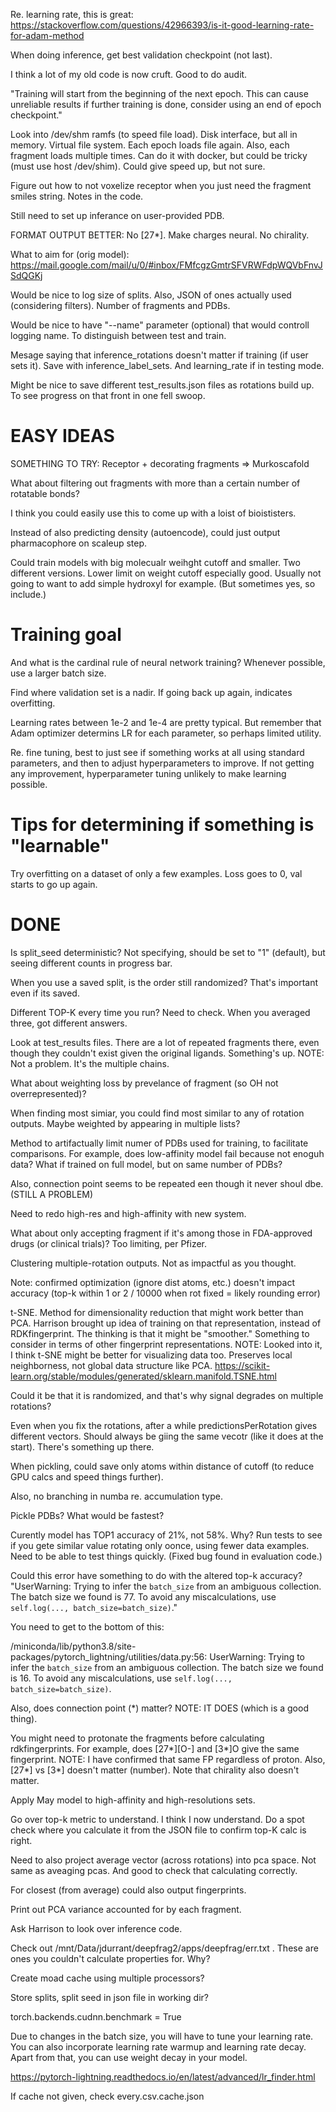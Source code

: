 Re. learning rate, this is great:
https://stackoverflow.com/questions/42966393/is-it-good-learning-rate-for-adam-method

When doing inference, get best validation checkpoint (not last).

I think a lot of my old code is now cruft. Good to do audit.

"Training will start from the beginning of the next epoch. This can cause
unreliable results if further training is done, consider using an end of epoch
checkpoint."

Look into /dev/shm ramfs (to speed file load). Disk interface, but all in
memory. Virtual file system. Each epoch loads file again. Also, each fragment
loads multiple times. Can do it with docker, but could be tricky (must use host
/dev/shim). Could give speed up, but not sure.

Figure out how to not voxelize receptor when you just need the fragment smiles
string. Notes in the code.

Still need to set up inferance on user-provided PDB.

FORMAT OUTPUT BETTER: No [27*]. Make charges neural. No chirality.

What to aim for (orig model): https://mail.google.com/mail/u/0/#inbox/FMfcgzGmtrSFVRWFdpWQVbFnvJSdQGKj

Would be nice to log size of splits. Also, JSON of ones actually used
(considering filters). Number of fragments and PDBs.

Would be nice to have "--name" parameter (optional) that would controll logging
name. To distinguish between test and train.

Mesage saying that inference_rotations doesn't matter if training (if user sets
it). Save with inference_label_sets. And learning_rate if in testing mode.

Might be nice to save different test_results.json files as rotations build up.
To see progress on that front in one fell swoop.

# EASY IDEAS

SOMETHING TO TRY: Receptor + decorating fragments => Murkoscafold

What about filtering out fragments with more than a certain number of rotatable
bonds?

I think you could easily use this to come up with a loist of bioististers.

Instead of also predicting density (autoencode), could just output pharmacophore
on scaleup step.

Could train models with big molecualr weihght cutoff and smaller. Two different
versions. Lower limit on weight cutoff especially good. Usually not going to
want to add simple hydroxyl for example. (But sometimes yes, so include.)

# Training goal

And what is the cardinal rule of neural network training? Whenever possible, use
a larger batch size.

Find where validation set is a nadir. If going back up again, indicates
overfitting. 

Learning rates between 1e-2 and 1e-4 are pretty typical. But remember that Adam
optimizer determins LR for each parameter, so perhaps limited utility.

Re. fine tuning, best to just see if something works at all using standard
parameters, and then to adjust hyperparameters to improve. If not getting any
improvement, hyperparameter tuning unlikely to make learning possible.

# Tips for determining if something is "learnable"

Try overfitting on a dataset of only a few examples. Loss goes to 0, val starts
to go up again.

# DONE

Is split_seed deterministic? Not specifying, should be set to "1" (default), but
seeing different counts in progress bar.

When you use a saved split, is the order still randomized? That's important even
if its saved.

Different TOP-K every time you run? Need to check. When you averaged three, got different answers.

Look at test_results files. There are a lot of repeated fragments there, even
though they couldn't exist given the original ligands. Something's up. NOTE: Not
a problem. It's the multiple chains.

What about weighting loss by prevelance of fragment (so OH not overrepresented)?

When finding most simiar, you could find most similar to any of rotation
outputs. Maybe weighted by appearing in multiple lists?

Method to artifactually limit numer of PDBs used for training, to facilitate
comparisons. For example, does low-affinity model fail because not enoguh data?
What if trained on full model, but on same number of PDBs?

Also, connection point seems to be repeated een though it never shoul dbe.
(STILL A PROBLEM)

Need to redo high-res and high-affinity with new system.

What about only accepting fragment if it's among those in FDA-approved drugs (or
clinical trials)? Too limiting, per Pfizer.

Clustering multiple-rotation outputs. Not as impactful as you thought.

Note: confirmed optimization (ignore dist atoms, etc.) doesn't impact accuracy
(top-k within 1 or 2 / 10000 when rot fixed = likely rounding error)

t-SNE. Method for dimensionality reduction that might work better than PCA.
Harrison brought up idea of training on that representation, instead of
RDKfingerprint. The thinking is that it might be "smoother." Something to
consider in terms of other fingerprint representations. NOTE: Looked into it, I
think t-SNE might be better for visualizing data too. Preserves local
neighborness, not global data structure like PCA.
https://scikit-learn.org/stable/modules/generated/sklearn.manifold.TSNE.html

Could it be that it is randomized, and that's why signal degrades on multiple
rotations?

Even when you fix the rotations, after a while predictionsPerRotation gives different vectors. Should always be giing the same vecotr (like it does at the start). There's something up there.

When pickling, could save only atoms within distance of cutoff (to reduce GPU
calcs and speed things further).

Also, no branching in numba re. accumulation type.

Pickle PDBs? What would be fastest?

Curently model has TOP1 accuracy of 21%, not 58%. Why? Run tests to see if you
gete similar value rotating only oonce, using fewer data examples. Need to be
able to test things quickly. (Fixed bug found in evaluation code.)

Could this error have something to do with the altered top-k accuracy? "UserWarning: Trying to infer the `batch_size` from an ambiguous collection. The batch size we found is 77. To avoid any miscalculations, use `self.log(..., batch_size=batch_size)`."

You need to get to the bottom of this:

/miniconda/lib/python3.8/site-packages/pytorch_lightning/utilities/data.py:56: UserWarning: Trying to infer the `batch_size` from an ambiguous collection. The batch size we found is 16. To avoid any miscalculations, use `self.log(..., batch_size=batch_size)`.

Also, does connection point (*) matter? NOTE: IT DOES (which is a good thing).

You might need to protonate the fragments before calculating rdkfingerprints.
For example, does [27*][O-] and [3*]O give the same fingerprint. NOTE: I have
confirmed that same FP regardless of proton. Also, [27*] vs [3*] doesn't matter
(number). Note that chirality also doesn't matter.

Apply May model to high-affinity and high-resolutions sets.

Go over top-k metric to understand. I think I now understand. Do a spot check
where you calculate it from the JSON file to confirm top-K calc is right.

Need to also project average vector (across rotations) into pca space. Not same
as aveaging pcas. And good to check that calculating correctly.

For closest (from average) could also output fingerprints.

Print out PCA variance accounted for by each fragment.

Ask Harrison to look over inference code.

Check out /mnt/Data/jdurrant/deepfrag2/apps/deepfrag/err.txt . These are ones you couldn't calculate properties for. Why?

Create moad cache using multiple processors?

Store splits, split seed in json file in working dir?

torch.backends.cudnn.benchmark = True

Due to changes in the batch size, you will have to tune your learning rate. You
can also incorporate learning rate warmup and learning rate decay. Apart from
that, you can use weight decay in your model.

https://pytorch-lightning.readthedocs.io/en/latest/advanced/lr_finder.html

If cache not given, check every.csv.cache.json
